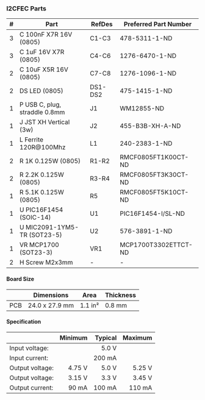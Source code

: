 ### I2CFEC Parts

|  # | Part                                      | RefDes  | Preferred Part Number         |
|---:|-------------------------------------------|---------|-------------------------------|
|  3 | C 100nF X7R 16V (0805)                    | C1-C3   | 478-5311-1-ND                 |
|  3 | C 1uF 16V X7R (0805)                      | C4-C6   | 1276-6470-1-ND                |
|  2 | C 10uF X5R 16V (0805)                     | C7-C8   | 1276-1096-1-ND                |
|  2 | DS LED (0805)                             | DS1-DS2 | 475-1415-1-ND                 |
|  1 | P USB C, plug, straddle 0.8mm             | J1      | WM12855-ND                    |
|  1 | J JST XH Vertical (3w)                    | J2      | 455-B3B-XH-A-ND               |
|  1 | L Ferrite 120R@100Mhz                     | L1      | 240-2383-1-ND                 |
|  2 | R 1K 0.125W (0805)                        | R1-R2   | RMCF0805FT1K00CT-ND           |
|  2 | R 2.2K 0.125W (0805)                      | R3-R4   | RMCF0805FT3K30CT-ND           |
|  1 | R 5.1K 0.125W (0805)                      | R5      | RMCF0805FT5K10CT-ND           |
|  1 | U PIC16F1454 (SOIC-14)                    | U1      | PIC16F1454-I/SL-ND            |
|  1 | U MIC2091-1YM5-TR (SOT23-5)               | U2      | 576-3891-1-ND                 |
|  1 | VR MCP1700 (SOT23-3)                      | VR1     | MCP1700T3302ETTCT-ND          |
|  2 | H Screw M2x3mm                            | -       | -                             |


#### Board Size

|       |      Dimensions | Area    | Thickness |
|-------|-----------------|---------|-----------|
| PCB   |  24.0 x 27.9 mm | 1.1 in² |    0.8 mm |


#### Specification

|                 | Minimum | Typical | Maximum |
|-----------------|--------:|--------:|--------:|
| Input voltage:  |         |   5.0 V |         |
| Input current:  |         |  200 mA |         |
| Output voltage: |  4.75 V |   5.0 V |  5.25 V |
| Output voltage: |  3.15 V |   3.3 V |  3.45 V |
| Output current: |   90 mA |  100 mA |  110 mA |
